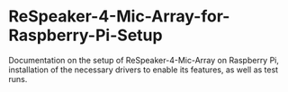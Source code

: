 # ReSpeaker-4-Mic-Array-for-Raspberry-Pi-Setup
Documentation on the setup of ReSpeaker-4-Mic-Array on Raspberry Pi, installation of the necessary drivers to enable its features, as well as test runs.
